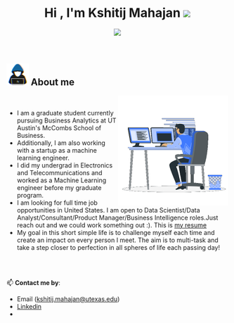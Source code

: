 
<h1 align="center"><b>Hi , I'm Kshitij Mahajan </b><img src="https://media.giphy.com/media/hvRJCLFzcasrR4ia7z/giphy.gif" width="35"></h1>

<p align="center">
  <a href="https://github.com/DenverCoder1/readme-typing-svg"><img src="https://readme-typing-svg.herokuapp.com?font=Time+New+Roman&color=cyan&size=25&center=true&vCenter=true&width=600&height=100&lines=Data+Science+Professional..&hearts;++;Machine+Learning+Engineer,;Computer+Science,;Business+Analytics,;Active+Learner/+Problem+Solver,;Love+to+learn+new+stuffs..<3"></a>
</p>
 
<br>



	
## <picture><img src = "https://github.com/0xAbdulKhalid/0xAbdulKhalid/raw/main/assets/mdImages/about_me.gif" width = 50px></picture> **About me**

<picture> <img align="right" src="https://github.com/0xAbdulKhalid/0xAbdulKhalid/raw/main/assets/mdImages/Right_Side.gif" width = 250px></picture>

<br>

- I am a graduate student currently pursuing Business Analytics at UT Austin's McCombs School of Business.
- Additionally, I am also working with a startup as a machine learning engineer.
- I did my undergrad in Electronics and Telecommunications and worked as a Machine Learning engineer before my graduate program.
- I am looking for full time job opportunities in  United States. I am open to Data Scientist/Data Analyst/Consultant/Product Manager/Business Intelligence roles.Just reach out and we could work something out :). This is [my resume](https://drive.google.com/file/d/1W82c20nuFXfqG2CKbIgYAJSqklsBTskH/view?usp=share_link)
- My goal in this short simple life is to challenge myself each time and create an impact on every person I meet. The aim is to multi-task and take a step closer to perfection in all spheres of life each passing day! 

<br><br>

📫 **Contact me by**:
- Email (kshitij.mahajan@utexas.edu)
- [Linkedin](www.linkedin.com/in/kshitij-mahajan-)
- 
